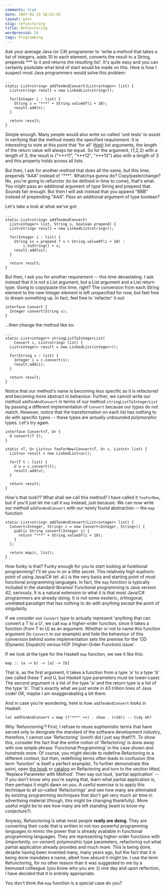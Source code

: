 ```yaml
---
comments: true
date: 2007-02-15 16:51:42
layout: post
slug: refunctoring
title: Refunctoring
wordpressid: 24
tags: Programming
---
```


Ask your average Java (or C#) programmer to 'write a method that takes a list of integers, adds 10 to each element, converts the result to a String, prepends *** to it and returns the resulting list'. It's quite easy and you can certainly postulate what kind of start would be made on this. Here is how I suspect most Java programmers would solve this problem:

    
~~~{.Java}
...
static List<string> addTenAndConvert(List<integer> list) {
  List<string> result = new LinkedList<string>();

  for(Integer i : list) {
    String s = "***" + String.valueOf(i + 10);
    result.add(s);
  }

  return result;
}
~~~


Simple enough. Many people would also write so-called 'unit tests' to assist in verifying that the method meets the specified requirement. It is interesting to note at this point that 'for all' ([hint](http://en.wikipedia.org/wiki/Universal_quantification)) list arguments, the length of the return value will always be equal. So for the argument, {1,2,3} with a length of 3, the result is {"***11", "***12", "***13"} also with a length of 3 and this property holds across all lists.

But then, I ask for another method that does all the same, but this time, prepends "AAA" instead of "***". Whatchya gunna do? Copy/paste/change? No, you're going to refunctor (to be defined in time to come), that's what. You might pass an additional argument of type String and prepend that. Sounds fair enough. But then I will ask instead that you append "BBB" instead of prepending "AAA". Pass an additional argument of type boolean?

Let's take a look at what we've got:

    
~~~{.Java}
...
static List<string> addTenAndConvert(
  List<integer> list, String s, boolean prepend) {
  List<string> result = new LinkedList<string>();

  for(Integer i : list) {
    String ss = prepend ? s + String.valueOf(i + 10) :
        i.toString() + s;
    result.add(ss);
  }

  return result;
}
~~~


But then, I ask you for another requirement -- this time devastating. I ask instead that it is not a List argument, but a List argument and a List return type. Going to copy/paste this time, right? The conversion from each String element to the new Integer element is left unspecified for now, but feel free to dream something up. In fact, feel free to 'refactor' it out:

    
~~~{.Java}
interface Convert {
  Integer convert(String s);
}
~~~


...then change the method like so:

    
~~~{.Java}
...
static List<integer> stringListToIntegerList(
    Convert c, List<string> list) {
  List<integer> result = new LinkedList<integer>();

  for(String s : list) {
    Integer i = c.convert(s);
    result.add(i);
  }

  return result;
}
~~~


Notice that our method's name is becoming less specific as it is refactored and becoming more abstract in behaviour. Further, we cannot write our method `addTenAndConvert` in terms of our method `stringListToIntegerList` by passing a different implementation of `Convert` because our types do not match. However, notice that the transformation on each list has nothing to do with specific types -- these types are actually _unbounded polymorphic_ types. Let's try again.

    
~~~{.Java}
interface Convert<T, U> {
  U convert(T t);
}

static <T, U> List<u> fooForNow(Convert<T, U> c, List<t> list) {
  List<u> result = new LinkedList<u>();

  for(T t : list) {
    U u = c.convert(t);
    result.add(u);
  }

  return result;
}
~~~


How's that look!!? What shall we call this method? I have called it `fooForNow`, but if you'll just let me call it `map` instead, just because. We can now write our method `addTenAndConvert` with our newly found abstraction -- the `map` function:

    
~~~{.Java}
static List<string> addTenAndConvert(List<integer> list) {
  Convert<Integer, String> c = new Convert<Integer, String>() {
    public String convert(Integer i) {
      return "***" + String.valueOf(i + 10);
    }
  };

  return map(c, list);
}
~~~


How funky is that? Funky enough for you to start looking at funktional programming? I'll let you in on a little secret. This relatively high euphoric point of using Java/C# (et. al.) is the very basis and starting point of most functional programming languages. In fact, the `map` function is typically included in the standard libraries! Functional programming is Java version 42, seriously. It is a natural extension to what it is that most Java/C# programmers are already doing. It is not some esoteric, orthogonal, unrelated paradigm that has nothing to do with anything except the point of singularity.

If we consider our `Convert` type to actually represent 'anything that can convert a T to a U', we call `map` a higher-order function, since it takes a function (from T to U) as an argument. Whether or not to name this function argument (to `Convert` in our example) and hide the behaviour of this conversion behind some implementation sets the premise for the 'DD (Dynamic Dispatch) versus HOF (Higher-Order Function) issue'.

If we look at the type for the Haskell `map` function, we see it like this:

    
~~~{.Haskell}
map :: (a -> b) -> [a] -> [b]
~~~


That is, as the first argument, it takes a function from a type 'a' to a type 'b' (we called these T and U, but Haskell type parameters must be lower-case). The second argument is a list of the type 'a' and the return type is a list of the type 'b'. That's exactly what we just wrote in 43 trillion lines of Java code! OK, maybe I am exaggerabating a bit there.

And in case you're wondering, here is how `addTenAndConvert` looks in Haskell:

    
~~~{.Haskell}
let addTenAndConvert = map (("***" ++) . show . (+10)) -- tidy eh?
~~~



Why 'Refunctoring'? First, I refuse to reuse euphemistic terms that have served only to denigrate the standard of the software development industry, therefore, I cannot use 'Refactoring' (oooh! did I just say that!!?). To show this, consider the fact that the entire notion of 'Refactoring' is done away with one simple phrase 'Functional Programming' in the case shown and hundreds more. Of course, you might decide to redefine Refactoring to a different context, but then, redefining terms often leads to confusion (the term 'function' is itself a perfect example). To further demonstrate this point, open [the book](http://www.amazon.com/Refactoring-Improving-Design-Existing-Code/dp/0201485672) or [catalog](http://www.refactoring.com/catalog/index.html) on Refactoring and turn to the section titled, 'Replace Parameter with Method'. Then say out loud, 'partial application' -- if you don't know why you're saying that, learn what partial application is, then perhaps it might dawn on you. A useful exercise is to apply this technique to all so-called 'Refactorings' and see how many are eliminated by existing programming techniques that don't get very much air time in advertising material (though, this might be changing thankfully). More useful might be to see how many are left standing (want to know my conjecture?).

Anyway, Refunctoring is what most people **really are doing**. They are converting their code that is written in not-too-powerful programming languages to mimic the power that is already available in functional programming languages. They are representing higher-order functions with (_importantly, co-variant_) polymorphic type parameters, refactoring out what partial application already provides and much more. This is being done, despite having been invented many, many years ago, but the fact that it _is_ being done mandates a name, albeit how absurd it might be. I use the term Refunctoring, for no other reason than it was suggested to me by a bemused colleague (you know who you are :)) one day and upon reflection, I have decided that it is entirely appropriate.

You don't think the `map` function is a special case do you?

